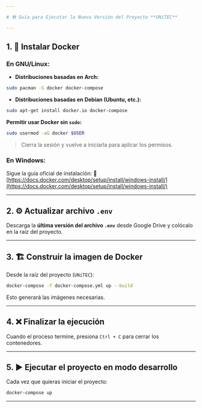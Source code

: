 ```yaml
---

# 🛠 Guía para Ejecutar la Nueva Versión del Proyecto **UNiTEC**

---
```


## 1. 🐳 Instalar Docker

### En GNU/Linux:

* **Distribuciones basadas en Arch:**

```bash
sudo pacman -S docker docker-compose
```

* **Distribuciones basadas en Debian (Ubuntu, etc.):**

```bash
sudo apt-get install docker.io docker-compose
```

**Permitir usar Docker sin `sudo`:**

```bash
sudo usermod -aG docker $USER
```

> Cierra la sesión y vuelve a iniciarla para aplicar los permisos.

### En Windows:

Sigue la guía oficial de instalación:
🔗 [https://docs.docker.com/desktop/setup/install/windows-install/](https://docs.docker.com/desktop/setup/install/windows-install/)

---

## 2. ⚙️ Actualizar archivo `.env`

Descarga la **última versión del archivo `.env`** desde Google Drive y colócalo en la raíz del proyecto.

---


## 3. 🏗 Construir la imagen de Docker

Desde la raíz del proyecto (`UNiTEC`):

```bash
docker-compose -f docker-compose.yml up --build
```

Esto generará las imágenes necesarias.

---

## 4. ❌ Finalizar la ejecución

Cuando el proceso termine, presiona `Ctrl + C` para cerrar los contenedores.

---

## 5. ▶ Ejecutar el proyecto en modo desarrollo

Cada vez que quieras iniciar el proyecto:

```bash
docker-compose up
```

---

